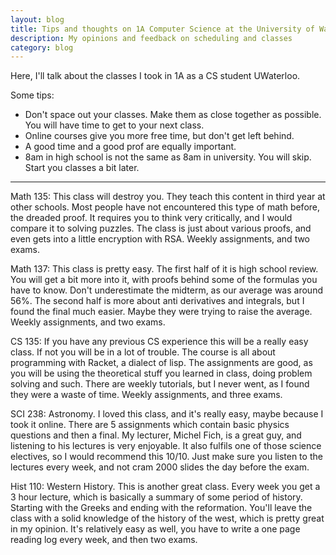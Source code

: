 ```yaml
---
layout: blog
title: Tips and thoughts on 1A Computer Science at the University of Waterloo
description: My opinions and feedback on scheduling and classes
category: blog
---
```


Here, I'll talk about the classes I took in 1A as a CS student UWaterloo.

Some tips: 

- Don't space out your classes. Make them as close together as possible. You will have time to get to your next class.
- Online courses give you more free time, but don't get left behind.
- A good time and a good prof are equally important.
- 8am in high school is not the same as 8am in university. You will skip. Start you classes a bit later.

---

Math 135: This class will destroy you. They teach this content in third year at other schools. Most people have not encountered this type of math before, the dreaded proof.
It requires you to think very critically, and I would compare it to solving puzzles. The class is just about various proofs, and even gets into a little encryption with RSA.
Weekly assignments, and two exams.

Math 137: This class is pretty easy. The first half of it is high school review. You will get a bit more into it, with proofs behind some of the formulas you have to know.
Don't underestimate the midterm, as our average was around 56%. The second half is more about anti derivatives and integrals, but I found the final much easier. Maybe
they were trying to raise the average. Weekly assignments, and two exams.

CS 135: If you have any previous CS experience this will be a really easy class. If not you will be in a lot of trouble. The course is all about programming with Racket, a
dialect of lisp. The assignments are good, as you will be using the theoretical stuff you learned in class, doing problem solving and such. There are weekly tutorials,
but I never went, as I found they were a waste of time. Weekly assignments, and three exams. 

SCI 238: Astronomy. I loved this class, and it's really easy, maybe because I took it online. There are 5 assignments which contain basic physics questions and then a final.
My lecturer, Michel Fich, is a great guy, and listening to his lectures is very enjoyable. It also fulfils one of those science electives, so I would recommend this 10/10.
Just make sure you listen to the lectures every week, and not cram 2000 slides the day before the exam.

Hist 110: Western History. This is another great class. Every week you get a 3 hour lecture, which is basically a summary of some period of history. Starting with the Greeks and
ending with the reformation. You'll leave the class with a solid knowledge of the history of the west, which is pretty great in my opinion. It's relatively easy as well, you have to
write a one page reading log every week, and then two exams.

 